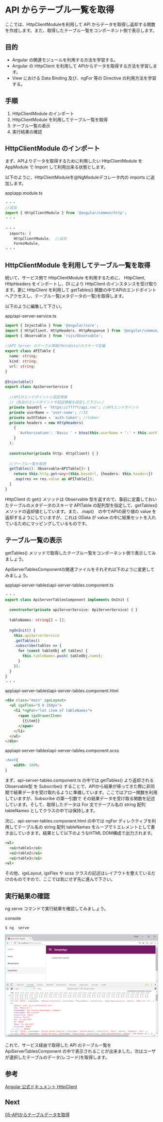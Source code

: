 # API からテーブル一覧を取得

ここでは、HttpClientModuleを利用して API からデータを取得し返却する関数を作成します。また、取得したテーブル一覧をコンポーネント側で表示します。

## 目的
- Angular の関連モジュールを利用する方法を学習する。
- Angular の HttpClient を利用して APIからデータを取得する方法を学習します。
- View における Data Binding 及び、ngFor 等の Directive の利用方法を学習する。

## 手順
1. HttpClientModule のインポート
2. HttpClientModule を利用してテーブル一覧を取得
3. テーブル一覧の表示
4. 実行結果の確認


## HttpClientModule のインポート

まず、APIよりデータを取得するために利用したい HttpClientModule を AppModule で Import して利用出来る状態とします。

以下のように、HttpClientModuleを@NgModuleデコレータ内の imports に追加します。

app\app.module.ts

```ts
・・・
//追加
import { HttpClientModule } from '@angular/common/http';
・・・

・・・
  imports: [
    HttpClientModule,  //追加
    FormsModule,
・・・
```

## HttpClientModule を利用してテーブル一覧を取得

続いて、サービス側で HttpClientModule を利用するために、 HttpClient, HttpHeaders をインポートし、DI により HttpClient のインスタンスを受け取ります。更に HttpClient を利用して getTables() 関数の中でAPIのエンドポイントへアクセスし、テーブル一覧(メタデータの一覧)を取得します。

以下のように編集して下さい。

app/api-server-service.ts

```ts
import { Injectable } from '@angular/core';
import { HttpClient, HttpHeaders, HttpResponse } from '@angular/common/http';
import { Observable } from 'rxjs/Observable';

//API Server のテーブル情報(MetaData)のスキーマ定義
export class APITable {
  name: string;
  kind: string;
  url: string;
}

@Injectable()
export class ApiServerService {

  //APIのエンドポイントと認証情報
  //（各自のエンドポイントや認証情報を設定して下さい。）
  private baseUrl = 'https://?????/api.rsc'; //APIエンドポイント
  private userName = 'user-name'; //ID
  private authToken = 'auth-taken'; //token
  private headers = new HttpHeaders(
    {
      'Authorization': 'Basic ' + btoa(this.userName + ':' + this.authToken)
    }
  );

  constructor(private http: HttpClient) { }

  //テーブル一覧を取得
  getTables(): Observable<APITable[]> {
    return this.http.get<any>(this.baseUrl, {headers: this.headers})
    .map(res => res.value as APITable[]);
  }
}
```
HttpClient の get() メソッドは Observable 型を返すので、事前に定義しておいたテーブルのメタデータのスキーマ APITable の配列型を指定して、getTables() メソッドの返却値としています。また、.map()　の中でAPIの戻り値の value を返却するようにしていますが、これは OData が value の中に結果セットを入れているためにマッピングしているものです。

## テーブル一覧の表示

getTables() メソッドで取得したテーブル一覧をコンポーネント側で表示してみましょう。

ApiServerTablesComponentの関連ファイルをそれぞれ以下のように変更してみましょう。

app\api-server-tables\api-server-tables.component.ts
```ts
・・・
export class ApiServerTablesComponent implements OnInit {

  constructor(private apiServerService: ApiServerService) { }

  tableNames: string[] = [];

  ngOnInit() {
    this.apiServerService
    .getTables()
    .subscribe(tables => {
      for (const tableObj of tables) {
        this.tableNames.push( tableObj.name);
      }
    });
  }
}
・・・
```

app\api-server-tables\api-server-tables.component.html

```html
<div class="main" igxLayout>
  <ul igxFlex="0 0 250px">
    <li *ngFor="let item of tableNames">
      <span igxDrawerItem>
        {{item}}
      </span>
    </li>
  </ul>
</div>
```

app\api-server-tables\api-server-tables.component.scss

```css
:host{
    width: 100%;
}
```

まず、api-server-tables.component.ts の中では getTables() より返却される Observable型 を Subscribe() することで、APIから結果が帰ってきた際に非同期で結果データを受け取れるように準備しています。ここではアロー関数を利用していますが、Subscribe の第一引数で その結果データを受け取る関数を記述しています。そして、取得したデータは For 文でテーブル名の string 配列 tableNames としてクラスの中では保持します。

次に、api-server-tables.component.html の中では ngFor ディレクティブを利用してテーブル名の string 配列 tableNames をループで li エレメントとして書き出していきます。結果として以下のようなHTML DOM構成で出力されます。

```html
<ul>
  <ui>table1</ui>
  <ui>table2</ui>
  <ui>table3</ui>
<ul>
```

その他、igxLayout, igxFlex や scss クラスの記述はレイアウトを整えているだけのものですので、ここでは気にせず先に進んで下さい。


## 実行結果の確認

ng serve コマンドで実行結果を確認してみましょう。

console

```sh
$ ng  serve
```

![](assets/04-01.png)

これで、サービス経由で取得した API のテーブル一覧を ApiServerTablesComponent の中で表示されることが出来ました。次はユーザが選択したテーブルのデータ(レコード)を取得します。

## 参考

[Angular 公式ドキュメント HttpClient](https://angular.io/guide/http) 

## Next

[05-APIからテーブルデータを取得](05-APIからテーブルデータを取得.md)